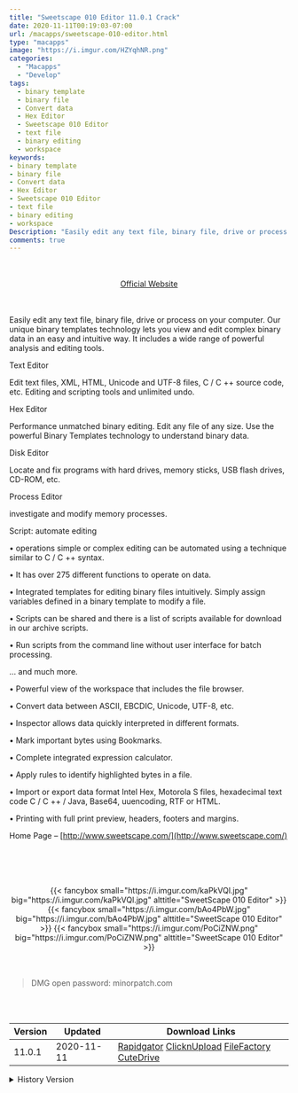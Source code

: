 ```yaml
---
title: "Sweetscape 010 Editor 11.0.1 Crack"
date: 2020-11-11T00:19:03-07:00
url: /macapps/sweetscape-010-editor.html
type: "macapps"
image: "https://i.imgur.com/HZYqhNR.png"
categories:
  - "Macapps"
  - "Develop"
tags:
  - binary template
  - binary file
  - Convert data
  - Hex Editor
  - Sweetscape 010 Editor
  - text file
  - binary editing
  - workspace
keywords:
- binary template
- binary file
- Convert data
- Hex Editor
- Sweetscape 010 Editor
- text file
- binary editing
- workspace
Description: "Easily edit any text file, binary file, drive or process on your computer. Our unique binary templates technology lets you view and edit complex binary data in an easy and intuitive way. It includes a wide range of powerful analysis and editing tools."
comments: true
---
```


<br/>
<br/>
<center>
<a href="http://www.sweetscape.com/" target="blank"><div class="border border-blue-500 rounded-lg transition duration-500 
    ease-in-out w-48 text-lg text-blue-500 text-center px-2 hover:bg-blue-500 hover:text-white">
  Official Website 
</div></a>
</center>
<br/>
<br/>

Easily edit any text file, binary file, drive or process on your computer. Our unique binary templates technology lets you view and edit complex binary data in an easy and intuitive way. It includes a wide range of powerful analysis and editing tools.

Text Editor

Edit text files, XML, HTML, Unicode and UTF-8 files, C / C ++ source code, etc. Editing and scripting tools and unlimited undo.

Hex Editor

Performance unmatched binary editing. Edit any file of any size. Use the powerful Binary Templates technology to understand binary data.

Disk Editor

Locate and fix programs with hard drives, memory sticks, USB flash drives, CD-ROM, etc.

Process Editor

investigate and modify memory processes.

Script: automate editing

• operations simple or complex editing can be automated using a technique similar to C / C ++ syntax.

• It has over 275 different functions to operate on data.

• Integrated templates for editing binary files intuitively. Simply assign variables defined in a binary template to modify a file.

• Scripts can be shared and there is a list of scripts available for download in our archive scripts.

• Run scripts from the command line without user interface for batch processing.



… and much more.

• Powerful view of the workspace that includes the file browser.

• Convert data between ASCII, EBCDIC, Unicode, UTF-8, etc.

• Inspector allows data quickly interpreted in different formats.

• Mark important bytes using Bookmarks.

• Complete integrated expression calculator.

• Apply rules to identify highlighted bytes in a file.

• Import or export data format Intel Hex, Motorola S files, hexadecimal text code C / C ++ / Java, Base64, uuencoding, RTF or HTML.

• Printing with full print preview, headers, footers and margins.

Home Page – [http://www.sweetscape.com/](http://www.sweetscape.com/)

<br/>
<br/>
<script async src="https://pagead2.googlesyndication.com/pagead/js/adsbygoogle.js"></script>
<ins class="adsbygoogle"
     style="display:block; text-align:center;"
     data-ad-layout="in-article"
     data-ad-format="fluid"
     data-ad-client="ca-pub-8746275014476192"
     data-ad-slot="5144997159"></ins>
<script>
     (adsbygoogle = window.adsbygoogle || []).push({});
</script>
<br/>
<br/>


<center>
<div class="w-full grid grid-cols-3 flex gap-2">
{{< fancybox small="https://i.imgur.com/kaPkVQl.jpg" big="https://i.imgur.com/kaPkVQl.jpg" alttitle="SweetScape 010 Editor" >}}
{{< fancybox small="https://i.imgur.com/bAo4PbW.jpg" big="https://i.imgur.com/bAo4PbW.jpg" alttitle="SweetScape 010 Editor" >}}
{{< fancybox small="https://i.imgur.com/PoCiZNW.png" big="https://i.imgur.com/PoCiZNW.png" alttitle="SweetScape 010 Editor" >}}
</div>
</center>

<br/>
<br/>


> DMG open password: minorpatch.com

<br/>

<br/>
<div id="history_version" class="history_version">

| Version | Updated | Download Links |
| ---- | ---- | ---- |
| 11.0.1 | 2020-11-11 | [Rapidgator](https://ouo.io/vJZkXc)   [ClicknUpload](https://ouo.io/W3BfIP8)   [FileFactory](https://ouo.io/B294jc)   [CuteDrive](https://ouo.io/bvk3Rf) |
<details>
<summary>History Version</summary>

| Version | Updated | Download Links |
| ---- | ---- | ---- |
| 11.0 | 2020-10-01 | [UsersCloud](https://ouo.io/V0lhUc)   [ClicknUpload](https://ouo.io/3FgnUo4)   [FileFactory](https://ouo.io/q8ttFS)   [CuteDrive](https://ouo.io/976Bu) |
| 10.0.2 | 2020-05-02 | [UsersCloud](https://ouo.io/Ab1Cdb)   [ClicknUpload](https://ouo.io/0ItQWS)   [FileFactory](https://ouo.io/zLVQV0)   [CuteDrive](https://ouo.io/36MrPs) |
| 10.0.1 | 2020-02-19 | [UsersCloud](https://ouo.io/nKZIRsI)   [ClicknUpload](https://ouo.io/DHx7jt)   [Mega](https://ouo.io/qkM5fD)   [CuteDrive](https://ouo.io/N5jAR1) |
</details>

</div>
